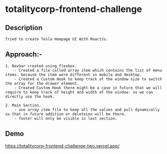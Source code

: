 
# totalitycorp-frontend-challenge

## Description
    Tried to create Tesla Hompage UI With ReactJs.

## Approach:-
    1. Navbar created using flexbox.
        - Created a file called array item which contains the list of menu items. because the item were different in mobile and desktop.
        - Created a Custom Hook to keep track of the window size to switch the array for the drawer element.
        - Created Custom Hook there might be a case in future that we will require to keep track of height and width of the window. so we can directly use the hook.
    
    2. Main Section.
        - use array item file to keep all the values and pull dynamically so that in future addition or deleteion will be there.
        - footer will only be visible in last section.
        








## Demo

https://totalitycorp-frontend-challenge-two.vercel.app/
